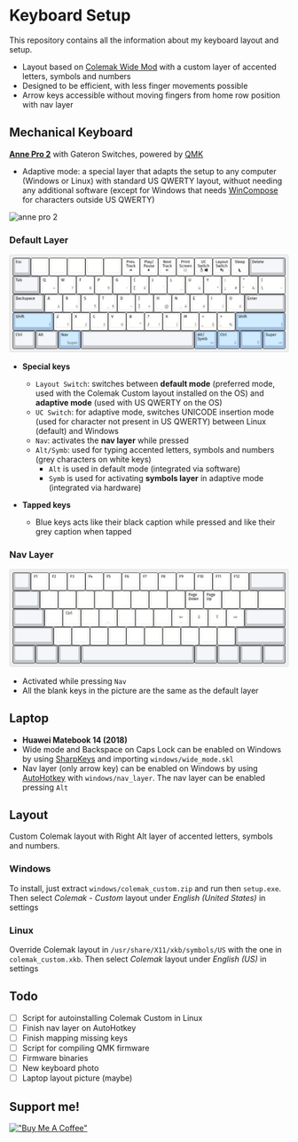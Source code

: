 # Keyboard Setup
This repository contains all the information about my keyboard layout and setup.

* Layout based on [Colemak Wide Mod](https://colemakmods.github.io/ergonomic-mods/wide.html) with a custom layer of accented letters, symbols and numbers
* Designed to be efficient, with less finger movements possible
* Arrow keys accessible without moving fingers from home row position with nav layer

## Mechanical Keyboard
**[Anne Pro 2](https://www.annepro.net/products/anne-pro-2)** with Gateron Switches, powered by [QMK](https://docs.qmk.fm/)
* Adaptive mode: a special layer that adapts the setup to any computer (Windows or Linux) with standard US QWERTY layout, withuot needing any additional software (except for Windows that needs [WinCompose](https://github.com/samhocevar/wincompose) for characters outside US QWERTY)

![anne pro 2](annepro2/photo.jpg)


### Default Layer
![base layer](keyboard_layout_editor/default_layer.png)
* **Special keys**
  * `Layout Switch`: switches between **default mode** (preferred mode, used with the Colemak Custom layout installed on the OS) and **adaptive mode** (used with US QWERTY on the OS)
  * `UC Switch`: for adaptive mode, switches UNICODE insertion mode (used for character not present in US QWERTY) between Linux (default) and Windows
  * `Nav`: activates the **nav layer** while pressed
  * `Alt/Symb`: used for typing accented letters, symbols and numbers (grey characters on white keys)
    * `Alt` is used in default mode (integrated via software)
    * `Symb` is used for activating **symbols layer** in adaptive mode (integrated via hardware)

* **Tapped keys**
  * Blue keys acts like their black caption while pressed and like their grey caption when tapped

### Nav Layer
![nav layer](keyboard_layout_editor/nav_layer.png)
* Activated while pressing `Nav`
* All the blank keys in the picture are the same as the default layer

## Laptop
* **Huawei Matebook 14 (2018)**
* Wide mode and Backspace on Caps Lock can be enabled on Windows by using [SharpKeys](https://github.com/randyrants/sharpkeys) and importing `windows/wide_mode.skl` 
* Nav layer (only arrow key) can be enabled on Windows by using [AutoHotkey](https://www.autohotkey.com/) with `windows/nav_layer`. The nav layer can be enabled pressing `Alt`

## Layout
Custom Colemak layout with Right Alt layer of accented letters, symbols and numbers.

### Windows
To install, just extract `windows/colemak_custom.zip` and run then `setup.exe`. Then select *Colemak - Custom* layout under *English (United States)* in settings

### Linux
Override Colemak layout in `/usr/share/X11/xkb/symbols/US` with the one in `colemak_custom.xkb`. Then select *Colemak* layout under *English (US)* in settings

## Todo
- [ ] Script for autoinstalling Colemak Custom in Linux
- [ ] Finish nav layer on AutoHotkey
- [ ] Finish mapping missing keys
- [ ] Script for compiling QMK firmware
- [ ] Firmware binaries
- [ ] New keyboard photo
- [ ] Laptop layout picture (maybe)

## Support me!
[!["Buy Me A Coffee"](https://www.buymeacoffee.com/assets/img/custom_images/orange_img.png)](https://www.buymeacoffee.com/damix)